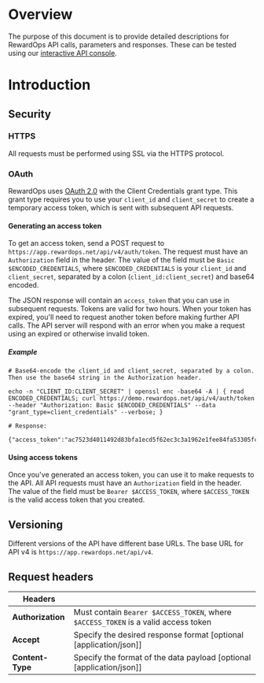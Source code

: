 Overview
========

The purpose of this document is to provide detailed descriptions for RewardOps API calls, parameters and responses. These can be tested using our [interactive API console](https://pangea-int.rewardops.net/api_docs/console).

Introduction
============

## Security

### HTTPS

All requests must be performed using SSL via the HTTPS protocol.

### OAuth

RewardOps uses [OAuth 2.0](http://oauth.net/2/) with the Client Credentials grant type. This grant type requires you to use your `client_id` and `client_secret` to create a temporary access token, which is sent with subsequent API requests.

#### Generating an access token

To get an access token, send a POST request to `https://app.rewardops.net/api/v4/auth/token`. The request must have an `Authorization` field in the header. The value of the field must be `Basic $ENCODED_CREDENTIALS`, where `$ENCODED_CREDENTIALS` is your `client_id` and `client_secret`, separated by a colon (`client_id:client_secret`) and base64 encoded.

The JSON response will contain an `access_token` that you can use in subsequent requests. Tokens are valid for two hours. When your token has expired, you'll need to request another token before making further API calls. The API server will respond with an error when you make a request using an expired or otherwise invalid token.

##### Example

```nginx
# Base64-encode the client_id and client_secret, separated by a colon. Then use the base64 string in the Authorization header.

echo -n "CLIENT_ID:CLIENT_SECRET" | openssl enc -base64 -A | { read ENCODED_CREDENTIALS; curl https://demo.rewardops.net/api/v4/auth/token --header "Authorization: Basic $ENCODED_CREDENTIALS" --data "grant_type=client_credentials" --verbose; }

# Response:

{"access_token":"ac7523d4011492d83bfa1ecd5f62ec3c3a1962e1fee84fa53305fc7c75d29c8b","token_type":"bearer","expires_in":7200,"created_at":1428705205}
```

#### Using access tokens

Once you've generated an access token, you can use it to make requests to the API. All API requests must have an `Authorization` field in the header. The value of the field must be `Bearer $ACCESS_TOKEN`, where `$ACCESS_TOKEN` is the valid access token that you created.

## Versioning

Different versions of the API have different base URLs. The base URL for API v4 is `https://app.rewardops.net/api/v4`.

## Request headers

| Headers |   |
|---------|---|
| **Authorization** | Must contain `Bearer $ACCESS_TOKEN`, where `$ACCESS_TOKEN` is a valid access token |
| **Accept** | Specify the desired response format [optional [application/json]] |
| **Content-Type** | Specify the format of the data payload [optional [application/json]] |
